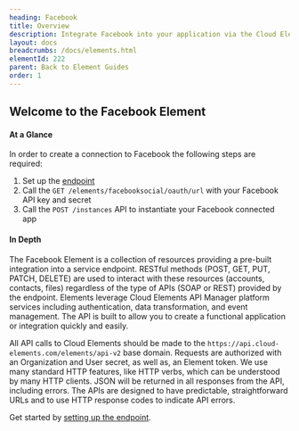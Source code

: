 ```yaml
---
heading: Facebook
title: Overview
description: Integrate Facebook into your application via the Cloud Elements APIs.
layout: docs
breadcrumbs: /docs/elements.html
elementId: 222
parent: Back to Element Guides
order: 1
---
```


## Welcome to the Facebook Element


#### At a Glance

In order to create a connection to Facebook the following steps are required:

1. Set up the [endpoint](facebook-endpoint-setup.html)
2. Call the `GET /elements/facebooksocial/oauth/url` with your Facebook API key and secret
3. Call the `POST /instances` API to instantiate your Facebook connected app

#### In Depth

The Facebook Element is a collection of resources providing a pre-built integration into a service endpoint. RESTful methods (POST, GET, PUT, PATCH, DELETE) are used to interact with these resources (accounts, contacts, files) regardless of the type of APIs (SOAP or REST) provided by the endpoint. Elements leverage Cloud Elements API Manager platform services including authentication, data transformation, and event management.  The API is built to allow you to create a functional application or integration quickly and easily.

All API calls to Cloud Elements should be made to the `https://api.cloud-elements.com/elements/api-v2` base domain. Requests are authorized with an Organization and User secret, as well as, an Element token.  We use many standard HTTP features, like HTTP verbs, which can be understood by many HTTP clients. JSON will be returned in all responses from the API, including errors. The APIs are designed to have predictable, straightforward URLs and to use HTTP response codes to indicate API errors.

Get started by [setting up the endpoint](facebook-endpoint-setup.html).
